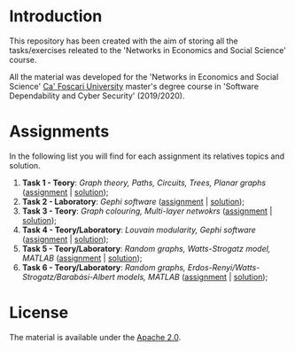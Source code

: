 # Introduction
This repository has been created with the aim of storing all the tasks/exercises releated to the 'Networks in Economics and Social Science' course.

All the material was developed for the 'Networks in Economics and Social Science' [Ca' Foscari University](https://www.unive.it/) master's degree course in 'Software Dependability and Cyber Security' (2019/2020).

# Assignments
In the following list you will find for each assignment its relatives topics and solution.

1. **Task 1 - Teory**: *Graph theory, Paths, Circuits, Trees, Planar graphs* ([assignment]() | [solution]());
2. **Task 2 - Laboratory**: *Gephi software* ([assignment]() | [solution]());
3. **Task 3 - Teory**: *Graph colouring, Multi-layer netwokrs* ([assignment]() | [solution]());
4. **Task 4 - Teory/Laboratory**: *Louvain modularity, Gephi software* ([assignment]() | [solution]());
3. **Task 5 - Teory/Laboratory**: *Random graphs, Watts-Strogatz model, MATLAB* ([assignment]() | [solution]());
3. **Task 6 - Teory/Laboratory**: *Random graphs, Erdos-Renyi/Watts-Strogatz/Barabási-Albert models, MATLAB* ([assignment]() | [solution]());

# License
The material is available under the [Apache 2.0](https://github.com/FabioDainese/Networks_in_Economics_and_Social_Science/blob/master/LICENSE).

